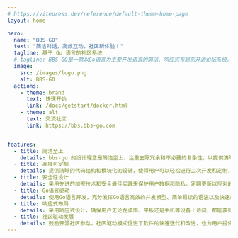 ```yaml
---
# https://vitepress.dev/reference/default-theme-home-page
layout: home

hero:
  name: "BBS-GO"
  text: "简洁对话，高效互动，社区新体验！"
  tagline: 基于 Go 语言的社区系统
  # tagline: BBS-GO是一款以Go语言为主要开发语言的简洁、响应式布局的开源论坛系统。旨在提供高效、易用的在线社区交流平台，注重简洁设计和良好用户体验。通过Go语言驱动，保证高性能和稳定性，同时提供简洁的代码结构，方便用户二次开发和定制。
  image:
    src: /images/logo.png
    alt: BBS-GO
  actions:
    - theme: brand
      text: 快速开始
      link: /docs/getstart/docker.html
    - theme: alt
      text: 交流社区
      link: https://bbs.bbs-go.com


features:
  - title: 简洁至上
    details: bbs-go 的设计理念是简洁至上，注重去除冗余和不必要的复杂性，以提供清晰直观的用户界面和流畅的操作体验。
  - title: 高度可定制
    details: 提供清晰的代码结构和模块化的设计，使得用户可以轻松进行二次开发和定制，以满足不同用户群体的需求。
  - title: 安全性设计
    details: 采用先进的加密技术和安全最佳实践来保护用户数据和隐私。定期更新以应对最的网络安全威胁，确保社区的安全稳定。
  - title: Go语言驱动
    details: 使用Go语言开发，充分发挥Go语言高效的并发模型、简单易读的语法以及快速的编译速度，从而提供高性能、稳定的系统。
  - title: 响应式布局
    details: 采用响应式设计，确保用户无论在桌面、平板还是手机等设备上访问，都能获得一致且友好的界面展示，提高用户跨平台的可访问性。
  - title: 社区驱动发展
    details: 鼓励开源社区参与，社区驱动模式促进了软件的快速迭代和改进，也为用户提供了一个分享经验、求助和贡献的平台，增强了项目的活力和多样性。
---
```


<Features />
